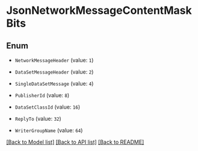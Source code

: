 # JsonNetworkMessageContentMaskBits


## Enum

* `NetworkMessageHeader` (value: `1`)

* `DataSetMessageHeader` (value: `2`)

* `SingleDataSetMessage` (value: `4`)

* `PublisherId` (value: `8`)

* `DataSetClassId` (value: `16`)

* `ReplyTo` (value: `32`)

* `WriterGroupName` (value: `64`)

[[Back to Model list]](../README.md#documentation-for-models) [[Back to API list]](../README.md#documentation-for-api-endpoints) [[Back to README]](../README.md)


